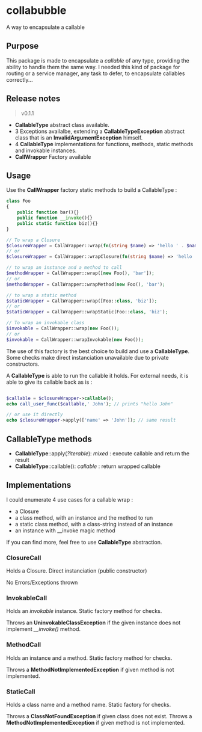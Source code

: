 # collabubble
A way to encapsulate a callable

## Purpose

This package is made to encapsulate a *callable* of any type, providing the ability to handle them the same way.
I needed this kind of package for routing or a service manager, any task to defer, to encapsulate callables correctly...

## Release notes

> v0.1.1

- **CallableType** abstract class available.
- 3 Exceptions availalbe, extending a **CallableTypeException** abstract class that is an **InvalidArgumentException** himself.
- 4 **CallableType** implementations for functions, methods, static methods and invokable instances.
- **CallWrapper** Factory available

## Usage

Use the **CallWrapper** factory static methods to build a CallableType :

```php
class Foo
{
    public function bar(){}
    public function __invoke(){}
    public static function biz(){}
}

// To wrap a Closure
$closureWrapper = CallWrapper::wrap(fn(string $name) => 'hello ' . $name);
// or
$closureWrapper = CallWrapper::wrapClosure(fn(string $name) => 'hello ' . $name);

// to wrap an instance and a method to call
$methodWrapper = CallWrapper::wrap([new Foo(), 'bar']);
// or
$methodWrapper = CallWrapper::wrapMethod(new Foo(), 'bar');

// to wrap a static method
$staticWrapper = CallWrapper::wrap([Foo::class, 'biz']);
// or
$staticWrapper = CallWrapper::wrapStatic(Foo::class, 'biz');

// To wrap an invokable class
$invokable = CallWrapper::wrap(new Foo());
// or
$invokable = CallWrapper::wrapInvokable(new Foo());

```

The use of this factory is the best choice to build and use a **CallableType**.
Some checks make direct instanciation unavailable due to private constructors.

A **CallableType** is able to run the callable it holds. For external needs, it is able to give its callable back as is :

```php

$callable = $closureWrapper->callable();
echo call_user_func($callable,' John'); // prints "hello John"

// or use it directly
echo $closureWrapper->apply(['name' => 'John']); // same result

```

## CallableType methods

- **CallableType**::apply(*?iterable*): *mixed* : execute callable and return the result
- **CallableType**::callable(): *callable*      : return wrapped callable

## Implementations

I could enumerate 4 use cases for a callable wrap :
- a Closure
- a class method, with an instance and the method to run
- a static class method, with a class-string instead of an instance
- an instance with __invoke magic method

If you can find more, feel free to use **CallableType** abstraction.

### ClosureCall

Holds a Closure.
Direct instanciation (public constructor)

No Errors/Exceptions thrown

### InvokableCall

Holds an *invokable* instance.
Static factory method for checks.

Throws an **UninvokableClassException** if the given instance does not implement *__invoke()* method.

### MethodCall

Holds an instance and a method.
Static factory method for checks.

Throws a **MethodNotImplementedException** if given method is not implemented.

### StaticCall

Holds a class name and a method name.
Static factory for checks.

Throws a **ClassNotFoundException** if given class does not exist.
Throws a **MethodNotImplementedException** if given method is not implemented.



